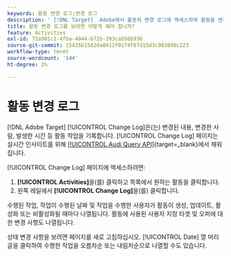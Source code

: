 ```yaml
---
keywords: 활동 변경 로그;변경 로그
description: ' [!DNL Target]  Adobe에서 활동의 변경 로그에 액세스하여 활동을 변경한 사람과 변경 사항이 발생한 시기에 대한 기록을 확인합니다.'
title: 활동 변경 로그를 보려면 어떻게 해야 합니까?
feature: Activities
exl-id: 72a901c1-4fba-4044-b72b-393cab56b936
source-git-commit: 15435b15d2da8412f0174f87d15d3c983098c223
workflow-type: tm+mt
source-wordcount: '144'
ht-degree: 2%

---
```


# 활동 변경 로그

[!DNL Adobe Target] [!UICONTROL Change Log]은(는) 변경된 내용, 변경한 사람, 발생한 시간 등 활동 작업을 기록합니다. [!UICONTROL Change Log] 페이지는 실시간 인사이트를 위해 [[!UICONTROL Audi Query API]](https://experienceleague.adobe.com/en/docs/experience-platform/landing/governance-privacy-security/audit-logs/audit-api/overview){target=_blank}에서 채워집니다.

[!UICONTROL Change Log] 페이지에 액세스하려면:

1. **[!UICONTROL Activities]**&#x200B;을(를) 클릭하고 목록에서 원하는 활동을 클릭합니다.
1. 왼쪽 레일에서 **[!UICONTROL Change Log]**&#x200B;을(를) 클릭합니다.

수행된 작업, 작업이 수행된 날짜 및 작업을 수행한 사용자가 활동이 생성, 업데이트, 활성화 또는 비활성화될 때마다 나열됩니다. 활동에 사용된 사용자 지정 타겟 및 오퍼에 대한 변경 사항도 나열됩니다.

상태 변경 사항을 보려면 페이지를 새로 고침하십시오. [!UICONTROL Date] 열 머리글을 클릭하여 수행한 작업을 오름차순 또는 내림차순으로 나열할 수도 있습니다.
